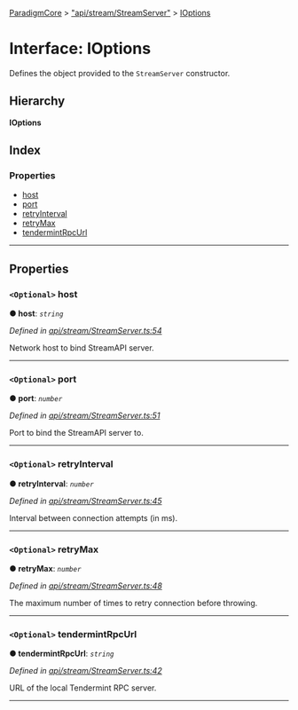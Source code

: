[ParadigmCore](../README.md) > ["api/stream/StreamServer"](../modules/_api_stream_streamserver_.md) > [IOptions](../interfaces/_api_stream_streamserver_.ioptions.md)

# Interface: IOptions

Defines the object provided to the `StreamServer` constructor.

## Hierarchy

**IOptions**

## Index

### Properties

* [host](_api_stream_streamserver_.ioptions.md#host)
* [port](_api_stream_streamserver_.ioptions.md#port)
* [retryInterval](_api_stream_streamserver_.ioptions.md#retryinterval)
* [retryMax](_api_stream_streamserver_.ioptions.md#retrymax)
* [tendermintRpcUrl](_api_stream_streamserver_.ioptions.md#tendermintrpcurl)

---

## Properties

<a id="host"></a>

### `<Optional>` host

**● host**: *`string`*

*Defined in [api/stream/StreamServer.ts:54](https://github.com/paradigmfoundation/paradigmcore/blob/24132f3/src/api/stream/StreamServer.ts#L54)*

Network host to bind StreamAPI server.

___
<a id="port"></a>

### `<Optional>` port

**● port**: *`number`*

*Defined in [api/stream/StreamServer.ts:51](https://github.com/paradigmfoundation/paradigmcore/blob/24132f3/src/api/stream/StreamServer.ts#L51)*

Port to bind the StreamAPI server to.

___
<a id="retryinterval"></a>

### `<Optional>` retryInterval

**● retryInterval**: *`number`*

*Defined in [api/stream/StreamServer.ts:45](https://github.com/paradigmfoundation/paradigmcore/blob/24132f3/src/api/stream/StreamServer.ts#L45)*

Interval between connection attempts (in ms).

___
<a id="retrymax"></a>

### `<Optional>` retryMax

**● retryMax**: *`number`*

*Defined in [api/stream/StreamServer.ts:48](https://github.com/paradigmfoundation/paradigmcore/blob/24132f3/src/api/stream/StreamServer.ts#L48)*

The maximum number of times to retry connection before throwing.

___
<a id="tendermintrpcurl"></a>

### `<Optional>` tendermintRpcUrl

**● tendermintRpcUrl**: *`string`*

*Defined in [api/stream/StreamServer.ts:42](https://github.com/paradigmfoundation/paradigmcore/blob/24132f3/src/api/stream/StreamServer.ts#L42)*

URL of the local Tendermint RPC server.

___

